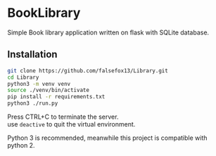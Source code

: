 # BookLibrary
Simple Book library application written on flask with SQLite database.

## Installation
```sh
git clone https://github.com/falsefox13/Library.git
cd Library
python3 -m venv venv
source ./venv/bin/activate
pip install -r requirements.txt
python3 ./run.py
```

Press CTRL+C to terminate the server.  
use `deactive` to quit the virtual environment.

Python 3 is recommended, meanwhile this project is compatible with python 2.
